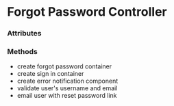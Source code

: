 # Forgot Password Controller

### Attributes

### Methods

- create forgot password container
- create sign in container
- create error notification component
- validate user's username and email
- email user with reset password link
